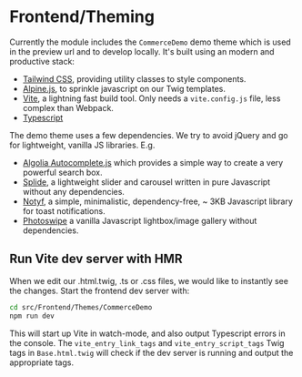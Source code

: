 # Frontend/Theming

Currently the module includes the `CommerceDemo` demo theme which is used in the preview url and to develop locally.
It's built using an modern and productive stack:

* [Tailwind CSS](https://tailwindcss.com), providing utility classes to style components.
* [Alpine.js](https://alpinejs.dev), to sprinkle javascript on our Twig templates.
* [Vite](https://vitejs.dev), a lightning fast build tool. Only needs a `vite.config.js` file, less complex than Webpack.
* [Typescript](https://www.typescriptlang.org)

The demo theme uses a few dependencies. We try to avoid jQuery and go for lightweight, vanilla JS libraries. E.g.

* [Algolia Autocomplete.js](https://github.com/algolia/autocomplete) which provides a simple way to create a very powerful search box.
* [Splide](https://splidejs.com/), a lightweight slider and carousel written in pure Javascript without any dependencies.
* [Notyf](https://github.com/caroso1222/notyf), a simple, minimalistic, dependency-free, ~ 3KB Javascript library for toast notifications.
* [Photoswipe](https://photoswipe.com) a vanilla Javascript lightbox/image gallery without dependencies.


## Run Vite dev server with HMR
When we edit our .html.twig, .ts or .css files, we would like to instantly see the changes. Start the frontend dev server with:

```bash
cd src/Frontend/Themes/CommerceDemo
npm run dev
```

This will start up Vite in watch-mode, and also output Typescript errors in the console.
The `vite_entry_link_tags` and `vite_entry_script_tags` Twig tags in `Base.html.twig` will check if the dev server is running and output the appropriate tags.
